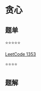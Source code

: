 # 贪心

## 题单

:star::star::star::star::star:

[LeetCode 1353](https://leetcode.cn/problems/maximum-number-of-events-that-can-be-attended/)

:star::star::star::star:

## 题解
